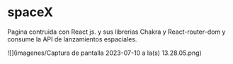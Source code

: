# spaceX
Pagina contruida con React js. y sus librerias Chakra y React-router-dom y consume la API de lanzamientos espaciales. 

![](imagenes/Captura de pantalla 2023-07-10 a la(s) 13.28.05.png)


